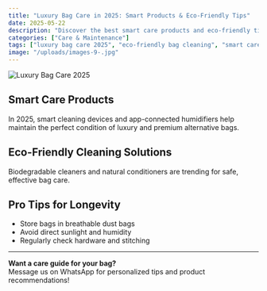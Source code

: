```yaml
---
title: "Luxury Bag Care in 2025: Smart Products & Eco-Friendly Tips"
date: 2025-05-22
description: "Discover the best smart care products and eco-friendly tips for keeping your luxury bags flawless in 2025."
categories: ["Care & Maintenance"]
tags: ["luxury bag care 2025", "eco-friendly bag cleaning", "smart care products for bags", "premium alternative bag maintenance"]
image: "/uploads/images-9-.jpg"
---
```


![Luxury Bag Care 2025](/uploads/images-9-.jpg)

## Smart Care Products

In 2025, smart cleaning devices and app-connected humidifiers help maintain the perfect condition of luxury and premium alternative bags.

## Eco-Friendly Cleaning Solutions

Biodegradable cleaners and natural conditioners are trending for safe, effective bag care.

## Pro Tips for Longevity

- Store bags in breathable dust bags
- Avoid direct sunlight and humidity
- Regularly check hardware and stitching

---

**Want a care guide for your bag?**  
Message us on WhatsApp for personalized tips and product recommendations! 